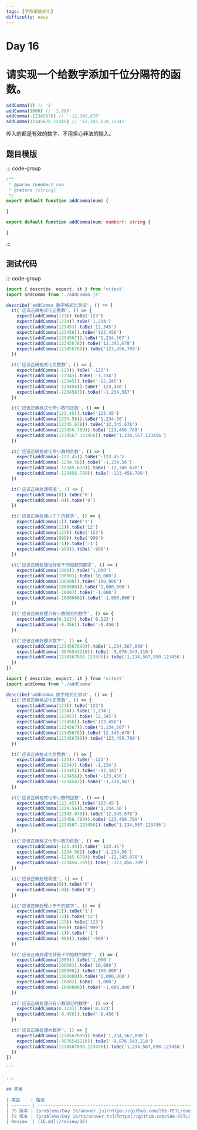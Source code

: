 ```yaml
---
tags: [字符串格式化]
difficulty: easy
---
```


# Day 16

# 请实现一个给数字添加千位分隔符的函数。

```js
addComma(1) // '1'
addComma(1000) // '1,000'
addComma(-12345678) // '-12,345,678'
addComma(12345678.12345) // '12,345,678.12345'
```

传入的都是有效的数字，不用担心非法的输入。

## 题目模版

::: code-group

```js [addComma.js]
/**
 * @param {number} num
 * @return {string}
 */
export default function addComma(num) {

}
```

```ts [addComma.ts]
export default function addComma(num: number): string {

}
```

:::

## 测试代码

::: code-group

```js [addComma.spec.js]
import { describe, expect, it } from 'vitest'
import addComma from './addComma.js'

describe('addComma 数字格式化测试', () => {
  it('应该正确格式化正整数', () => {
    expect(addComma(123)).toBe('123')
    expect(addComma(1234)).toBe('1,234')
    expect(addComma(12345)).toBe('12,345')
    expect(addComma(123456)).toBe('123,456')
    expect(addComma(1234567)).toBe('1,234,567')
    expect(addComma(12345678)).toBe('12,345,678')
    expect(addComma(123456789)).toBe('123,456,789')
  })

  it('应该正确格式化负整数', () => {
    expect(addComma(-123)).toBe('-123')
    expect(addComma(-1234)).toBe('-1,234')
    expect(addComma(-12345)).toBe('-12,345')
    expect(addComma(-123456)).toBe('-123,456')
    expect(addComma(-1234567)).toBe('-1,234,567')
  })

  it('应该正确格式化带小数的正数', () => {
    expect(addComma(123.45)).toBe('123.45')
    expect(addComma(1234.56)).toBe('1,234.56')
    expect(addComma(12345.678)).toBe('12,345.678')
    expect(addComma(123456.789)).toBe('123,456.789')
    expect(addComma(1234567.123456)).toBe('1,234,567.123456')
  })

  it('应该正确格式化带小数的负数', () => {
    expect(addComma(-123.45)).toBe('-123.45')
    expect(addComma(-1234.56)).toBe('-1,234.56')
    expect(addComma(-12345.678)).toBe('-12,345.678')
    expect(addComma(-123456.789)).toBe('-123,456.789')
  })

  it('应该正确处理零值', () => {
    expect(addComma(0)).toBe('0')
    expect(addComma(-0)).toBe('0')
  })

  it('应该正确处理小于千的数字', () => {
    expect(addComma(1)).toBe('1')
    expect(addComma(12)).toBe('12')
    expect(addComma(123)).toBe('123')
    expect(addComma(999)).toBe('999')
    expect(addComma(-1)).toBe('-1')
    expect(addComma(-999)).toBe('-999')
  })

  it('应该正确处理恰好是千的倍数的数字', () => {
    expect(addComma(1000)).toBe('1,000')
    expect(addComma(10000)).toBe('10,000')
    expect(addComma(100000)).toBe('100,000')
    expect(addComma(1000000)).toBe('1,000,000')
    expect(addComma(-1000)).toBe('-1,000')
    expect(addComma(-1000000)).toBe('-1,000,000')
  })

  it('应该正确处理只有小数部分的数字', () => {
    expect(addComma(0.123)).toBe('0.123')
    expect(addComma(-0.456)).toBe('-0.456')
  })

  it('应该正确处理大数字', () => {
    expect(addComma(1234567890)).toBe('1,234,567,890')
    expect(addComma(-9876543210)).toBe('-9,876,543,210')
    expect(addComma(1234567890.123456)).toBe('1,234,567,890.123456')
  })
})
```

````ts [addComma.spec.ts]
import { describe, expect, it } from 'vitest'
import addComma from './addComma'

describe('addComma 数字格式化测试', () => {
  it('应该正确格式化正整数', () => {
    expect(addComma(123)).toBe('123')
    expect(addComma(1234)).toBe('1,234')
    expect(addComma(12345)).toBe('12,345')
    expect(addComma(123456)).toBe('123,456')
    expect(addComma(1234567)).toBe('1,234,567')
    expect(addComma(12345678)).toBe('12,345,678')
    expect(addComma(123456789)).toBe('123,456,789')
  })

  it('应该正确格式化负整数', () => {
    expect(addComma(-123)).toBe('-123')
    expect(addComma(-1234)).toBe('-1,234')
    expect(addComma(-12345)).toBe('-12,345')
    expect(addComma(-123456)).toBe('-123,456')
    expect(addComma(-1234567)).toBe('-1,234,567')
  })

  it('应该正确格式化带小数的正数', () => {
    expect(addComma(123.45)).toBe('123.45')
    expect(addComma(1234.56)).toBe('1,234.56')
    expect(addComma(12345.678)).toBe('12,345.678')
    expect(addComma(123456.789)).toBe('123,456.789')
    expect(addComma(1234567.123456)).toBe('1,234,567.123456')
  })

  it('应该正确格式化带小数的负数', () => {
    expect(addComma(-123.45)).toBe('-123.45')
    expect(addComma(-1234.56)).toBe('-1,234.56')
    expect(addComma(-12345.678)).toBe('-12,345.678')
    expect(addComma(-123456.789)).toBe('-123,456.789')
  })

  it('应该正确处理零值', () => {
    expect(addComma(0)).toBe('0')
    expect(addComma(-0)).toBe('0')
  })

  it('应该正确处理小于千的数字', () => {
    expect(addComma(1)).toBe('1')
    expect(addComma(12)).toBe('12')
    expect(addComma(123)).toBe('123')
    expect(addComma(999)).toBe('999')
    expect(addComma(-1)).toBe('-1')
    expect(addComma(-999)).toBe('-999')
  })

  it('应该正确处理恰好是千的倍数的数字', () => {
    expect(addComma(1000)).toBe('1,000')
    expect(addComma(10000)).toBe('10,000')
    expect(addComma(100000)).toBe('100,000')
    expect(addComma(1000000)).toBe('1,000,000')
    expect(addComma(-1000)).toBe('-1,000')
    expect(addComma(-1000000)).toBe('-1,000,000')
  })

  it('应该正确处理只有小数部分的数字', () => {
    expect(addComma(0.123)).toBe('0.123')
    expect(addComma(-0.456)).toBe('-0.456')
  })

  it('应该正确处理大数字', () => {
    expect(addComma(1234567890)).toBe('1,234,567,890')
    expect(addComma(-9876543210)).toBe('-9,876,543,210')
    expect(addComma(1234567890.123456)).toBe('1,234,567,890.123456')
  })
})

```

:::

## 答案

| 类型    | 路径                                                                                                                      |
| ------- | ------------------------------------------------------------------------------------------------------------------------- |
| JS 版本 | [problems/Day 16/answer.js](https://github.com/506-FETL/one-question-per-day/blob/main/packages/problems/Day%2016/answer.js)       |
| TS 版本 | [problems/Day 16/ts/answer.ts](https://github.com/506-FETL/one-question-per-day/blob/main/packages/problems/Day%2016/ts/answer.ts) |
| Review  | [16.md](/review/16)                                                                                                       |
````
